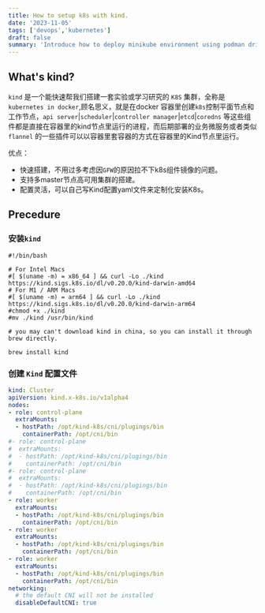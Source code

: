 ```yaml
---
title: How to setup k8s with kind.
date: '2023-11-05'
tags: ['devops','kubernetes']
draft: false
summary: 'Introduce how to deploy minikube environment using podman driver on macos.'
---
```


## What's kind?

`kind` 是一个能快速帮我们搭建一套实验或学习研究的 `K8S` 集群，全称是 `kubernetes in docker`,顾名思义，就是在docker 容器里创建`k8s`控制平面节点和工作节点，`api server`|`scheduler`|`controller manager`|`etcd`|`coredns` 等这些组件都是直接在容器里的kind节点里运行的进程，而后期部署的业务微服务或者类似`flannel` 的一些插件可以以容器里套容器的方式在容器里的Kind节点里运行。

优点：
- 快速搭建，不用过多考虑因`GFW`的原因拉不下k8s组件镜像的问题。
- 支持多master节点高可用集群的搭建。
- 配置灵活，可以自己写Kind配置yaml文件来定制化安装K8s。

## Precedure

### 安装`kind`

```shell
#!/bin/bash

# For Intel Macs
#[ $(uname -m) = x86_64 ] && curl -Lo ./kind https://kind.sigs.k8s.io/dl/v0.20.0/kind-darwin-amd64
# For M1 / ARM Macs
#[ $(uname -m) = arm64 ] && curl -Lo ./kind https://kind.sigs.k8s.io/dl/v0.20.0/kind-darwin-arm64
#chmod +x ./kind
#mv ./kind /usr/bin/kind

# you may can't download kind in china, so you can install it through brew directly.

brew install kind
```

### 创建 `Kind` 配置文件

```yaml
kind: Cluster
apiVersion: kind.x-k8s.io/v1alpha4
nodes:
- role: control-plane
  extraMounts:
  - hostPath: /opt/kind-k8s/cni/plugings/bin
    containerPath: /opt/cni/bin
#- role: control-plane
#  extraMounts:
#  - hostPath: /opt/kind-k8s/cni/plugings/bin
#    containerPath: /opt/cni/bin
#- role: control-plane
#  extraMounts:
#  - hostPath: /opt/kind-k8s/cni/plugings/bin
#    containerPath: /opt/cni/bin
- role: worker
  extraMounts:
  - hostPath: /opt/kind-k8s/cni/plugings/bin
    containerPath: /opt/cni/bin
- role: worker
  extraMounts:
  - hostPath: /opt/kind-k8s/cni/plugings/bin
    containerPath: /opt/cni/bin
- role: worker
  extraMounts:
  - hostPath: /opt/kind-k8s/cni/plugings/bin
    containerPath: /opt/cni/bin
networking:
  # the default CNI will not be installed
  disableDefaultCNI: true
```